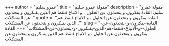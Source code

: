 +++
author = "عمرو سليم"
title = "مقولة عمرو سليم"
description = "مقولة عمرو سليم: القادة يفكرون و يتحدثون عن الحلول ، و الاتباع فـقط هم الذين يفـكرون و يتحدثون عن المشكلات ."
quote = '''القادة يفكرون و يتحدثون عن الحلول ، و الاتباع فـقط هم الذين يفـكرون و يتحدثون عن المشكلات .'''
slug = "القادة-يفكرون-و-يتحدثون-عن-الحلول--و-الاتباع-فـقط-هم-الذين-يفـكرون-و-يتحدثون-عن-المشكلات"
+++
القادة يفكرون و يتحدثون عن الحلول ، و الاتباع فـقط هم الذين يفـكرون و يتحدثون عن المشكلات .
